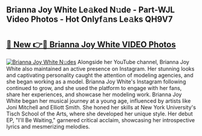 ## Brianna Joy White Le𝚊ked N𝚞de - Part-WJL Video Photos - Hot Onlyf𝚊ns Le𝚊ks QH9V7

# <h2><a href="http://ab69751.deff.icu/?id=Brianna+Joy+White">🔗 New 👉🔴 Brianna Joy White VIDEO Photos</a></h2>

[![Brianna Joy White N𝚞des](https://i.imgur.com/rIISA9y.gif)](http://ab69751.deff.icu/?id=Brianna+Joy+White)
Alongside her YouTube channel, Brianna Joy White also maintained an active presence on Instagram. Her stunning looks and captivating personality caught the attention of modeling agencies, and she began working as a model. Brianna Joy White's Instagram following continued to grow, and she used the platform to engage with her fans, share her experiences, and showcase her modeling work. Brianna Joy White began her musical journey at a young age, influenced by artists like Joni Mitchell and Elliott Smith. She honed her skills at New York University's Tisch School of the Arts, where she developed her unique style. Her debut EP, "I'll Be Waiting," garnered critical acclaim, showcasing her introspective lyrics and mesmerizing melodies.
